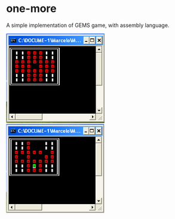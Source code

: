 # one-more
A simple implementation of GEMS game, with assembly language.

![Screenshot](/images/screenshot1.png?raw=true "Screenshot")
![Screenshot](/images/screenshot2.png?raw=true "Screenshot")
